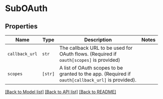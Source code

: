 # SubOAuth



## Properties

| Name | Type | Description | Notes |
| ---- | ---- | ----------- | ----- |
| `callback_url` | ```str``` |  The callback URL to be used for OAuth flows. (Required if `oauth[scopes]` is provided)  |  |
| `scopes` | ```[str]``` |  A list of OAuth scopes to be granted to the app. (Required if `oauth[callback_url]` is provided).  |  |


[[Back to Model list]](../README.md#documentation-for-models) [[Back to API list]](../README.md#documentation-for-api-endpoints) [[Back to README]](../README.md)


